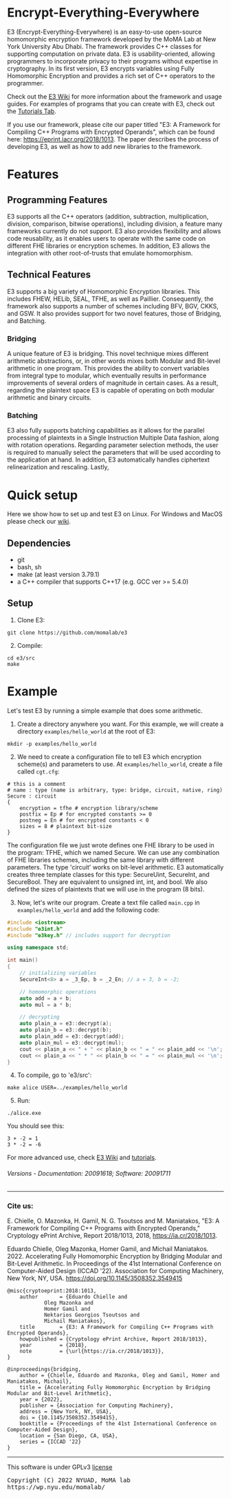# Encrypt-Everything-Everywhere


E3 (Encrypt-Everything-Everywhere) is an easy-to-use open-source homomorphic encryption framework developed by the MoMA Lab at New York University Abu Dhabi. The framework provides C++ classes for supporting computation on private data. E3 is usability-oriented, allowing programmers to incorporate privacy to their programs without expertise in cryptography. In its first version, E3 encrypts variables using Fully Homomorphic Encryption and provides a rich set of C++ operators to the programmer.

Check out the [E3 Wiki](https://github.com/momalab/e3/wiki) for more information about the framework and usage guides. For examples of programs that you can create with E3, check out the [Tutorials Tab](./tutorials).

If you use our framework, please cite our paper titled "E3: A Framework for Compiling C++ Programs with Encrypted Operands", which can be found here: https://eprint.iacr.org/2018/1013. The paper describes the process of developing E3, as well as how to add new libraries to the framework.

# Features

## Programming Features 
E3 supports all the C++ operators (addition, subtraction, multiplication, division, comparison, bitwise operations), including division, a feature many frameworks currently do not support. E3 also provides flexibility and allows code reusability, as it enables users to operate with the same code on different FHE libraries or encryption schemes. In addition, E3 allows the integration with other root-of-trusts that emulate homomorphism.

## Technical Features
E3 supports a big variety of Homomorphic Encryption libraries. This includes FHEW, HELib, SEAL, TFHE, as well as Paillier. Consequently, the framework also supports a number of schemes including BFV, BGV, CKKS, and GSW. It also provides support for two novel features, those of Bridging, and Batching.

### Bridging
A unique feature of E3 is bridging. This novel technique mixes different arithmetic abstractions, or, in other words mixes both Modular and Bit-level arithmetic in one program. This provides the ability to convert variables from integral type to modular, which eventually results in performance improvements of several orders of magnitude in certain cases. As a result, regarding the plaintext space E3 is capable of operating on both modular arithmetic and binary circuits.

### Batching
E3 also fully supports batching capabilities as it allows for the parallel processing of plaintexts in a Single Instruction Multiple Data fashion, along with rotation operations. Regarding parameter selection methods, the user is required to manually select the parameters that will be used according to the application at hand. In addition, E3 automatically handles ciphertext relinearization and rescaling. Lastly,


# Quick setup

Here we show how to set up and test E3 on Linux. For Windows and MacOS please check our [wiki](https://github.com/momalab/e3/wiki/installing-e3).

## Dependencies

* git
* bash, sh
* make (at least version 3.79.1)
* a C++ compiler that supports C++17 (e.g. GCC ver >= 5.4.0)

## Setup

1. Clone E3:
```
git clone https://github.com/momalab/e3
```

2. Compile:
```
cd e3/src
make
```


# Example

Let's test E3 by running a simple example that does some arithmetic.

1. Create a directory anywhere you want. For this example, we will create a directory `examples/hello_world` at the root of E3:
```
mkdir -p examples/hello_world
```

2. We need to create a configuration file to tell E3 which encryption scheme(s) and parameters to use. At `examples/hello_world`, create a file called `cgt.cfg`:
```
# this is a comment
# name : type (name is arbitrary, type: bridge, circuit, native, ring)
Secure : circuit
{
    encryption = tfhe # encryption library/scheme
    postfix = Ep # for encrypted constants >= 0
    postneg = En # for encrypted constants < 0
    sizes = 8 # plaintext bit-size
}

```
The configuration file we just wrote defines one FHE library to be used in the program: TFHE, which we named Secure. We can use any combination of FHE libraries schemes, including the same library with different parameters.
The type 'circuit' works on bit-level arithmetic. E3 automatically creates three template classes for this type: SecureUint, SecureInt, and SecureBool. They are equivalent to unsigned int, int, and bool. We also defined the sizes of plaintexts that we will use in the program (8 bits).

3. Now, let's write our program. Create a text file called `main.cpp` in `examples/hello_world` and add the following code:

``` c++
#include <iostream>
#include "e3int.h"
#include "e3key.h" // includes support for decryption

using namespace std;

int main()
{
    // initializing variables
    SecureInt<8> a = _3_Ep, b = _2_En; // a = 3, b = -2;

    // homomorphic operations
    auto add = a + b;
    auto mul = a * b;

    // decrypting
    auto plain_a = e3::decrypt(a);
    auto plain_b = e3::decrypt(b);
    auto plain_add = e3::decrypt(add);
    auto plain_mul = e3::decrypt(mul);
    cout << plain_a << " + " << plain_b << " = " << plain_add << '\n';
    cout << plain_a << " * " << plain_b << " = " << plain_mul << '\n';
}

```

4. To compile, go to 'e3/src':
```
make alice USER=../examples/hello_world
```

5. Run:
```
./alice.exe
```
You should see this:
```
3 + -2 = 1
3 * -2 = -6
```

For more advanced use, check [E3 Wiki](https://github.com/momalab/e3/wiki) and [tutorials](./tutorials).

###### Versions - Documentation: 20091618; Software: 20091711

-----

### Cite us:

E. Chielle, O. Mazonka, H. Gamil, N. G. Tsoutsos and M. Maniatakos, "E3: A Framework for Compiling C++ Programs with Encrypted Operands," Cryptology ePrint Archive, Report 2018/1013, 2018, https://ia.cr/2018/1013.

Eduardo Chielle, Oleg Mazonka, Homer Gamil, and Michail Maniatakos. 2022. Accelerating Fully Homomorphic Encryption by Bridging Modular and Bit-Level Arithmetic. In Proceedings of the 41st International Conference on Computer-Aided Design (ICCAD '22). Association for Computing Machinery, New York, NY, USA. https://doi.org/10.1145/3508352.3549415

```
@misc{cryptoeprint:2018:1013,
    author       = {Eduardo Chielle and
		    Oleg Mazonka and
		    Homer Gamil and
		    Nektarios Georgios Tsoutsos and
		    Michail Maniatakos},
    title        = {E3: A Framework for Compiling C++ Programs with Encrypted Operands},
    howpublished = {Cryptology ePrint Archive, Report 2018/1013},
    year         = {2018},
    note         = {\url{https://ia.cr/2018/1013}},
}

@inproceedings{bridging,
    author = {Chielle, Eduardo and Mazonka, Oleg and Gamil, Homer and Maniatakos, Michail},
    title = {Accelerating Fully Homomorphic Encryption by Bridging Modular and Bit-Level Arithmetic},
    year = {2022},
    publisher = {Association for Computing Machinery},
    address = {New York, NY, USA},
    doi = {10.1145/3508352.3549415},
    booktitle = {Proceedings of the 41st International Conference on Computer-Aided Design},
    location = {San Diego, CA, USA},
    series = {ICCAD '22}
}
```

-----

This software is under GPLv3 [license](license.md)

<pre>
Copyright (C) 2022 NYUAD, MoMA lab
https://wp.nyu.edu/momalab/
</pre>
